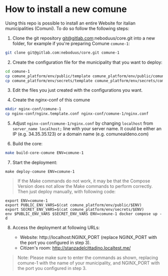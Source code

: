 # How to install a new comune

Using this repo is possible to install an entire Website for italian
municipalities (Comuni). To do so follow the following steps:

1. Clone the git repository git@gitlab.com:neboduus/core.git into a new folder,
  for example if you're preparing Comune `comune-1`:

```bash
git clone git@gitlab.com:neboduus/core.git comune-1
```

2. Create the configuration file for the municipality that you want to deploy:

```bash
cd comune-1
cp comune_platform/env/public/template comune_platform/env/public/comune-1
cp comune_platform/env/secrets/template comune_platform/env/secrets/comune-1
```

3. Edit the files you just created with the configurations you want.

4. Create the nginx-conf of this comune

```bash
mkdir nginx-conf/comune-1
cp nginx-conf/nginx.template.conf nginx-conf/comune-1/nginx.conf
```

5. Adjust `nginx-conf/comune-1/nginx.conf` by changing `localhost` from
   `server_name localhost;` line with your server name. It could be either an
   IP (e.g. 34.35.35.123) or a domain name (e.g. comunealdeno.com)

6. Build the core:

```bash
make build-core-comune ENV=comune-1
```

7. Start the deployment:

```
make deploy-comune ENV=comune-1
```

> If the Make commands do not work, it may be that the Compose Version does not
  allow the Make commands to perform correctly. Then just deploy manually,
  with following code:

```shell
export ENV=comune-1
export PUBLIC_ENV_VARS=$(cat comune_platform/env/public/$ENV)
export SECRET_ENV_VARS=$(cat comune_platform/env/secrets/$ENV)
env $PUBLIC_ENV_VARS $SECRET_ENV_VARS ENV=comune-1 docker compose up -d
```

8. Access the deployment at following URLs:

   - Website: http://localhost:NGINX_PORT (replace NGINX_PORT with the port
     you configured in step 3).
   - Citizen's room: http://stanzadelcittadino.localtest.me/

> Note: Please make sure to enter the commands as shown, replacing comune-1
  with the name of your municipality, and NGINX_PORT with the
  port you configured in step 3.
